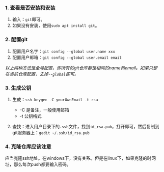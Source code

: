 ### 1. 查看是否安装和安装
1. 输入：`git`即可。
2. 如果没有安装，使用`sudo apt install git`。

### 2. 配置git
1. 配置用户名字：`git config --global user.name xxx`
2. 配置用户邮箱：`git config --global user.email email`

*以上两种方法是全局配置，即所有的git仓库都是相同的name和email。如果只想在当前仓库配置，去掉`--global`即可。*

### 3. 生成公钥
1. 生成：`ssh-keygen -C yourOwnEmail -t rsa`
    - -C 是备注，一般使用邮箱 
    - -t 公钥格式

2. 查找：进入用户目录下的`.ssh`文件，找到`id_rsa.pub`，打开即可，然后复制到git服务器上：`gedit ~/.ssh/id_rsa.pub`

### 4. 克隆仓库应该注意
应当克隆ssh地址。在windows下，没有关系。但是在linux下，如果克隆的时网址，那么每次push都要输入密码。